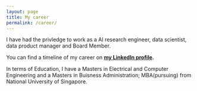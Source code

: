 ```yaml
---
layout: page
title: My career
permalink: /career/
---
```

I have had the privledge to work as a AI research engineer, data scientist, data product manager and Board Member. 

You can find a timeline of my career on **[my LinkedIn profile](https://www.linkedin.com/in/archana-iyer/).**

In terms of Education, I have a Masters in Electrical and Computer Engineering and a Masters in Buisness Administration; MBA(pursuing) from National University of Singapore.